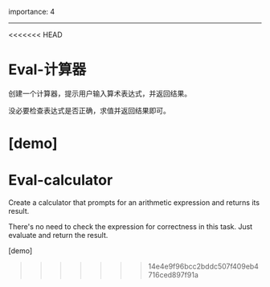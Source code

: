 importance: 4

---

<<<<<<< HEAD
# Eval-计算器

创建一个计算器，提示用户输入算术表达式，并返回结果。

没必要检查表达式是否正确，求值并返回结果即可。

[demo]
=======
# Eval-calculator

Create a calculator that prompts for an arithmetic expression and returns its result.

There's no need to check the expression for correctness in this task. Just evaluate and return the result.

[demo]
>>>>>>> 14e4e9f96bcc2bddc507f409eb4716ced897f91a
